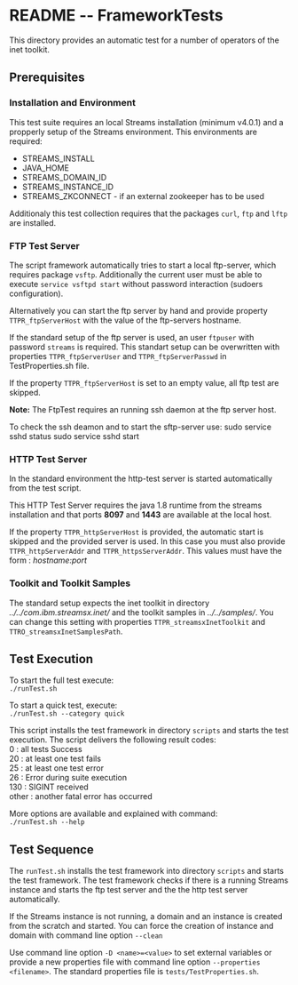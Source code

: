 # README --  FrameworkTests

This directory provides an automatic test for a number of operators of the inet toolkit.

## Prerequisites

### Installation and Environment
This test suite requires an local Streams installation (minimum v4.0.1) and a propperly setup of the Streams environment. 
This environments are required:
* STREAMS_INSTALL
* JAVA_HOME
* STREAMS_DOMAIN_ID
* STREAMS_INSTANCE_ID
* STREAMS_ZKCONNECT - if an external zookeeper has to be used

Additionaly this test collection requires that the packages `curl`, `ftp` and `lftp` are installed.

### FTP Test Server
The script framework automatically tries to start a local ftp-server, which requires package `vsftp`. Additionally the current user must be able to execute 
`service vsftpd start` without password interaction (sudoers configuration).

Alternatively you can start the ftp server by hand and provide property `TTPR_ftpServerHost` with the value of the ftp-servers hostname.

If the standard setup of the ftp server is used, an user `ftpuser` with password `streams` is required. This standart setup can be overwritten
with properties `TTPR_ftpServerUser` and `TTPR_ftpServerPasswd` in TestProperties.sh file.

If the property `TTPR_ftpServerHost` is set to an empty value, all ftp test are skipped.

**Note:** The FtpTest requires an running ssh daemon at the ftp server host.

To check the ssh deamon and to start the sftp-server use:
    sudo service sshd status
    sudo service sshd start

### HTTP Test Server
In the standard environment the http-test server is started automatically from the test script.

This HTTP Test Server requires the java 1.8 runtime from the streams installation and that ports **8097** and **1443** are available at the local host.

If the property `TTPR_httpServerHost` is provided, the automatic start is skipped and the provided server is used.
In this case you must also provide `TTPR_httpServerAddr` and `TTPR_httpsServerAddr`. This values must have the form : *hostname:port*

### Toolkit and Toolkit Samples 
The standard setup expects the inet toolkit in directory *../../com.ibm.streamsx.inet/* and the toolkit samples in *../../samples/*.
You can change this setting with properties `TTPR_streamsxInetToolkit` and `TTRO_streamsxInetSamplesPath`.

## Test Execution

To start the full test execute:  
`./runTest.sh`

To start a quick test, execute:  
`./runTest.sh --category quick`

This script installs the test framework in directory `scripts` and starts the test execution. The script delivers the following result codes:  
0     : all tests Success  
20    : at least one test fails  
25    : at least one test error  
26    : Error during suite execution  
130   : SIGINT received  
other : another fatal error has occurred  

More options are available and explained with command:  
`./runTest.sh --help`

## Test Sequence

The `runTest.sh` installs the test framework into directory `scripts` and starts the test framework. The test framework 
checks if there is a running Streams instance and starts the ftp test server and the the http test server automatically. 

If the Streams instance is not running, a domain and an instance is created from the scratch and started. You can force the 
creation of instance and domain with command line option `--clean`

Use command line option `-D <name>=<value>` to set external variables or provide a new properties file with command line option 
`--properties <filename>`. The standard properties file is `tests/TestProperties.sh`.

